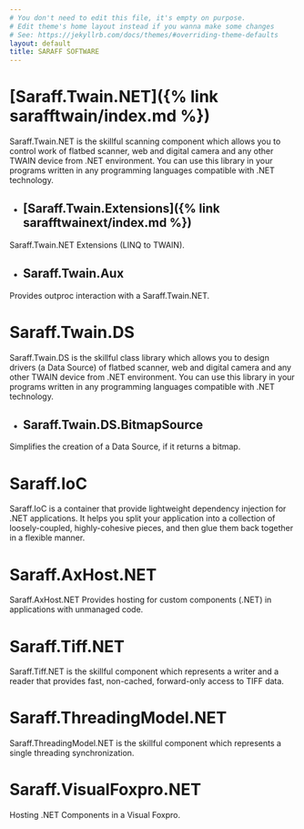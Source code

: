 ```yaml
---
# You don't need to edit this file, it's empty on purpose.
# Edit theme's home layout instead if you wanna make some changes
# See: https://jekyllrb.com/docs/themes/#overriding-theme-defaults
layout: default
title: SARAFF SOFTWARE
---
```

# [Saraff.Twain.NET]({% link sarafftwain/index.md %})
Saraff.Twain.NET is the skillful scanning component which allows you to control work of flatbed scanner, web and digital camera and any other TWAIN device from .NET environment. You can use this library in your programs written in any programming languages compatible with .NET technology.
- ## [Saraff.Twain.Extensions]({% link sarafftwainext/index.md %})
Saraff.Twain.NET Extensions (LINQ to TWAIN).
- ## Saraff.Twain.Aux
Provides outproc interaction with a Saraff.Twain.NET.

# Saraff.Twain.DS
Saraff.Twain.DS is the skillful class library which allows you to design drivers (a Data Source) of flatbed scanner, web and digital camera and any other TWAIN device from .NET environment. You can use this library in your programs written in any programming languages compatible with .NET technology.
- ## Saraff.Twain.DS.BitmapSource 
Simplifies the creation of a Data Source, if it returns a bitmap.

# Saraff.IoC
Saraff.IoC is a container that provide lightweight dependency injection for .NET applications. It helps you split your application into a collection of loosely-coupled, highly-cohesive pieces, and then glue them back together in a flexible manner.
# Saraff.AxHost.NET
Saraff.AxHost.NET Provides hosting for custom components (.NET) in applications with unmanaged code.
# Saraff.Tiff.NET 
Saraff.Tiff.NET is the skillful component which represents a writer and a reader that provides fast, non-cached, forward-only access to TIFF data.
# Saraff.ThreadingModel.NET 
Saraff.ThreadingModel.NET is the skillful component which represents a single threading synchronization.
# Saraff.VisualFoxpro.NET 
Hosting .NET Components in a Visual Foxpro.
